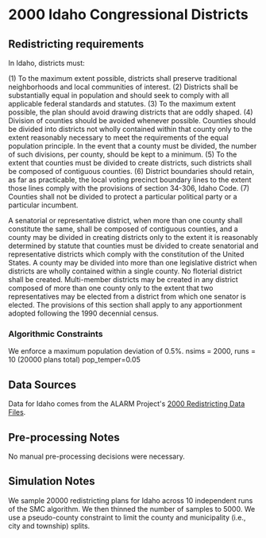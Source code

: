 # 2000 Idaho Congressional Districts

## Redistricting requirements
In Idaho, districts must:

(1) To the maximum extent possible, districts shall preserve traditional neighborhoods and local communities of interest.
(2) Districts shall be substantially equal in population and should seek to comply with all applicable federal standards and statutes.
(3) To the maximum extent possible, the plan should avoid drawing districts that are oddly shaped.
(4) Division of counties should be avoided whenever possible. Counties should be divided into districts not wholly contained within that county only to the extent reasonably necessary to meet the requirements of the equal population principle. In the event that a county must be divided, the number of such divisions, per county, should be kept to a minimum.
(5) To the extent that counties must be divided to create districts, such districts shall be composed of contiguous counties.
(6) District boundaries should retain, as far as practicable, the local voting precinct boundary lines to the extent those lines comply with the provisions of section 34-306, Idaho Code.
(7) Counties shall not be divided to protect a particular political party or a particular incumbent.

A senatorial or representative district, when more than one county shall constitute the same, shall be composed of contiguous counties, and a county may be divided in creating districts only to the extent it is reasonably determined by statute that counties must be divided to create senatorial and representative districts which comply with the constitution of the United States.
A county may be divided into more than one legislative district when districts are wholly contained within a single county. No floterial district shall be created. Multi-member districts may be created in any district composed of more than one county only to the extent that two representatives may be elected from a district from which one senator is elected.
The provisions of this section shall apply to any apportionment adopted following the 1990 decennial census.

### Algorithmic Constraints
We enforce a maximum population deviation of 0.5%.
nsims = 2000, runs = 10 (20000 plans total)
pop_temper=0.05

## Data Sources
Data for Idaho comes from the ALARM Project's [2000 Redistricting Data Files](https://alarm-redist.github.io/posts/2021-08-10-census-2020/).

## Pre-processing Notes
No manual pre-processing decisions were necessary.

## Simulation Notes
We sample 20000 redistricting plans for Idaho across 10 independent runs of the SMC algorithm.
We then thinned the number of samples to 5000.
We use a pseudo-county constraint to limit the county and municipality (i.e., city and township) splits.
